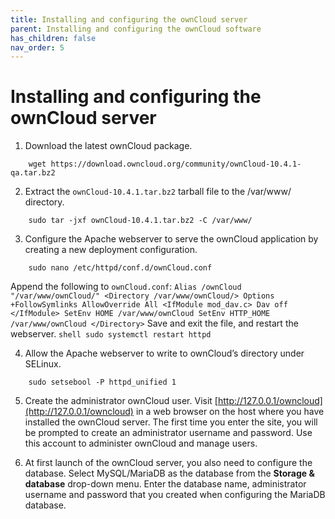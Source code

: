```yaml
---
title: Installing and configuring the ownCloud server
parent: Installing and configuring the ownCloud software
has_children: false
nav_order: 5
---
```


# Installing and configuring the ownCloud server

1. Download the latest ownCloud package.
```shell
	wget https://download.owncloud.org/community/ownCloud-10.4.1-qa.tar.bz2
```

2. Extract the `ownCloud-10.4.1.tar.bz2` tarball file to the /var/www/ directory.
```shell
	sudo tar -jxf ownCloud-10.4.1.tar.bz2 -C /var/www/
```

3. Configure the Apache webserver to serve the ownCloud application by creating a new deployment configuration. 
```shell
	sudo nano /etc/httpd/conf.d/ownCloud.conf
```
Append the following to `ownCloud.conf`:
    ```
    Alias /ownCloud "/var/www/ownCloud/"
    <Directory /var/www/ownCloud/>
      Options +FollowSymlinks
      AllowOverride All
     <IfModule mod_dav.c>
      Dav off
     </IfModule>
     SetEnv HOME /var/www/ownCloud
     SetEnv HTTP_HOME /var/www/ownCloud
    </Directory>
    ```
Save and exit the file, and restart the webserver.
    ```shell
    	sudo systemctl restart httpd
    ```

4. Allow the Apache webserver to write to ownCloud’s directory under SELinux.
```shell
	sudo setsebool -P httpd_unified 1
```

5. Create the administrator ownCloud user. Visit [http://127.0.0.1/owncloud](http://127.0.0.1/owncloud) in a web browser on the host where you have installed the ownCloud server. The first time you enter the site, you will be prompted to create an administrator username and password. Use this account to administer ownCloud and manage users. 

6. At first launch of the ownCloud server, you also need to configure the database. Select MySQL/MariaDB as the database from the **Storage & database** drop-down menu. Enter the database name, administrator username and password that you created when configuring the MariaDB database.
